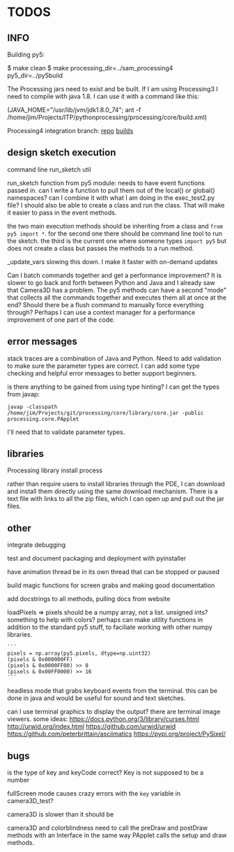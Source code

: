 TODOS
=====

INFO
----

Building py5:

$ make clean
$ make processing_dir=../sam_processing4 py5_dir=../py5build

The Processing jars need to exist and be built. If I am using Processing3 I need to compile with java 1.8. I can use it with a command like this:

(JAVA_HOME="/usr/lib/jvm/jdk1.8.0_74"; ant -f /home/jim/Projects/ITP/pythonprocessing/processing/core/build.xml)

Processing4 integration branch:
[repo](https://github.com/sampottinger/processing4)
[builds](https://www.datadrivenempathy.com/processing)

design sketch execution
-----------------------

command line run_sketch util

run_sketch function from py5 module: needs to have event functions passed in. can I write a function to pull them out of the local() or global() namespaces? can I combine it with what I am doing in the exec_test2.py file? I should also be able to create a class and run the class. That will make it easier to pass in the event methods.

the two main execution methods should be inheriting from a class and `from py5 import *`. for the second one there should be command line tool to run the sketch. the third is the current one where someone types `import py5` but does not create a class but passes the methods to a run method.

_update_vars slowing this down. I make it faster with on-demand updates

Can I batch commands together and get a performance improvement? It is slower to go back and forth between Python and Java and I already saw that Camera3D has a problem. The py5 methods can have a second "mode" that collects all the commands together and executes them all at once at the end? Should there be a flush command to manually force everything through? Perhaps I can use a context manager for a performance improvement of one part of the code.

error messages
--------------

stack traces are a combination of Java and Python. Need to add validation to make sure the parameter types are correct. I can add some type checking and helpful error messages to better support beginners.

is there anything to be gained from using type hinting? I can get the types from javap:

`javap -classpath /home/jim/Projects/git/processing/core/library/core.jar -public processing.core.PApplet`

I'll need that to validate parameter types.

libraries
---------

Processing library install process

rather than require users to install libraries through the PDE, I can download and install them directly using the same download mechanism. There is a text file with links to all the zip files, which I can open up and pull out the jar files.

other
-----

integrate debugging

test and document packaging and deployment with pyinstaller

have animation thread be in its own thread that can be stopped or paused

build magic functions for screen grabs and making good documentation

add docstrings to all methods, pulling docs from website

loadPixels => pixels should be a numpy array, not a list. unsigned ints? something to help with colors? perhaps can make utility functions in addition to the standard py5 stuff, to faciliate working with other numpy libraries.

    ```
    pixels = np.array(py5.pixels, dtype=np.uint32)
    (pixels & 0x000000FF)
    (pixels & 0x0000FF00) >> 8
    (pixels & 0x00FF0000) >> 16
    ```

headless mode that grabs keyboard events from the terminal. this can be done in java and would be useful for sound and text sketches.

can I use terminal graphics to display the output? there are terminal image viewers. some ideas:
https://docs.python.org/3/library/curses.html
http://urwid.org/index.html  https://github.com/urwid/urwid
https://github.com/peterbrittain/asciimatics
https://pypi.org/project/PySixel/

bugs
----

is the type of key and keyCode correct? Key is not supposed to be a number

fullScreen mode causes crazy errors with the `key` variable in camera3D_test?

camera3D is slower than it should be

camera3D and colorblindness need to call the preDraw and postDraw methods with an Interface in the same way PApplet calls the setup and draw methods.
